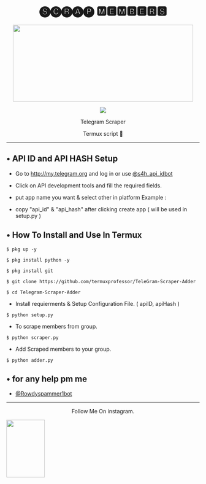 <h1 align="center">
  <b>🅢🅒🅡🅐🅟 🅼🅴🅼🅱🅴🆁🆂</b>
</h1>
<p align="center">
  <img src="https://te.legra.ph/file/fe038317100b15fd981bb.jpg" width="470" height="200">
</p>

<p align="center"><img src="https://img.shields.io/badge/Version-1.01-red"></p>
<p align="center">
 
</p>
<p align="center">
  Telegram Scraper
</p>
<p align="center">
  Termux script 🌚 
</p>

---

## • API ID and API HASH Setup
* Go to http://my.telegram.org  and log in or use [@s4h_api_idbot](https://t.me/s4h_api_idbot) 

* Click on API development tools and fill the required fields.

* put app name you want & select other in platform Example :

* copy "api_id" & "api_hash" after clicking create app ( will be used in setup.py )


## • How To Install and Use In Termux

`$ pkg up -y`

`$ pkg install python -y`

`$ pkg install git`

`$ git clone https://github.com/termuxprofessor/TeleGram-Scraper-Adder`

`$ cd Telegram-Scraper-Adder`

* Install requierments & Setup Configuration File. ( apiID, apiHash )

`$ python setup.py`

* To scrape members from group.

`$ python scraper.py`

* Add Scraped members to your group. 

`$ python adder.py`

## • for any help pm me
* [@Rowdyspammer1bot](https://t.me/Rowdy_spammer1bot)
---

<p align="center">
 Follow Me On instagram.
</p>
  <a href="https://www.instagram.com/its.prince.roy/">
    <img src="https://te.legra.ph/file/9b4187f9501db585f971c.jpg" width="100" height="150">
</p>
